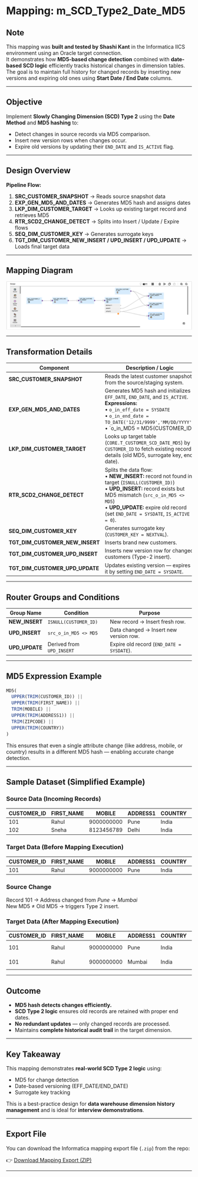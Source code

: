 # Mapping: m_SCD_Type2_Date_MD5

## Note
This mapping was **built and tested by Shashi Kant** in the Informatica IICS environment using an Oracle target connection.  
It demonstrates how **MD5-based change detection** combined with **date-based SCD logic** efficiently tracks historical changes in dimension tables.  
The goal is to maintain full history for changed records by inserting new versions and expiring old ones using **Start Date / End Date** columns.

---

## Objective
Implement **Slowly Changing Dimension (SCD) Type 2** using the **Date Method** and **MD5 hashing** to:

- Detect changes in source records via MD5 comparison.  
- Insert new version rows when changes occur.  
- Expire old versions by updating their `END_DATE` and `IS_ACTIVE` flag.

---

## Design Overview
**Pipeline Flow:**

1. **SRC_CUSTOMER_SNAPSHOT** → Reads source snapshot data  
2. **EXP_GEN_MD5_AND_DATES** → Generates MD5 hash and assigns dates  
3. **LKP_DIM_CUSTOMER_TARGET** → Looks up existing target record and retrieves MD5  
4. **RTR_SCD2_CHANGE_DETECT** → Splits into Insert / Update / Expire flows  
5. **SEQ_DIM_CUSTOMER_KEY** → Generates surrogate keys  
6. **TGT_DIM_CUSTOMER_NEW_INSERT / UPD_INSERT / UPD_UPDATE** → Loads final target data

---

## Mapping Diagram
![SCD Type 2 Date Method MD5 Mapping](https://github.com/s-h-a-s-h-i-k-a-n-t/iics-projects-portfolio/blob/main/CDI/mappings/m_SCD_Type2_Date_MD5.png)

---

## Transformation Details
| Component | Description / Logic |
|------------|--------------------|
| **SRC_CUSTOMER_SNAPSHOT** | Reads the latest customer snapshot from the source/staging system. |
| **EXP_GEN_MD5_AND_DATES** | Generates MD5 hash and initializes `EFF_DATE`, `END_DATE`, and `IS_ACTIVE`. <br> **Expressions:** <br>• `o_in_eff_date = SYSDATE` <br>• `o_in_end_date = TO_DATE('12/31/9999','MM/DD/YYYY')` <br>• `o_in_MD5 = MD5(CUSTOMER_ID || FIRST_NAME || MOBILE || ADDRESS1 || ZIPCODE || COUNTRY)` |
| **LKP_DIM_CUSTOMER_TARGET** | Looks up target table (`CORE.T_CUSTOMER_SCD_DATE_MD5`) by `CUSTOMER_ID` to fetch existing record details (old MD5, surrogate key, end date). |
| **RTR_SCD2_CHANGE_DETECT** | Splits the data flow: <br>• **NEW_INSERT:** record not found in target (`ISNULL(CUSTOMER_ID)`) <br>• **UPD_INSERT:** record exists but MD5 mismatch (`src_o_in_MD5 <> MD5`) <br>• **UPD_UPDATE:** expire old record (set `END_DATE = SYSDATE`, `IS_ACTIVE = 0`). |
| **SEQ_DIM_CUSTOMER_KEY** | Generates surrogate key (`CUSTOMER_KEY = NEXTVAL`). |
| **TGT_DIM_CUSTOMER_NEW_INSERT** | Inserts brand new customers. |
| **TGT_DIM_CUSTOMER_UPD_INSERT** | Inserts new version row for changed customers (Type-2 insert). |
| **TGT_DIM_CUSTOMER_UPD_UPDATE** | Updates existing version — expires it by setting `END_DATE = SYSDATE`. |

---

## Router Groups and Conditions
| Group Name | Condition | Purpose |
|-------------|------------|----------|
| **NEW_INSERT** | `ISNULL(CUSTOMER_ID)` | New record → Insert fresh row. |
| **UPD_INSERT** | `src_o_in_MD5 <> MD5` | Data changed → Insert new version row. |
| **UPD_UPDATE** | Derived from `UPD_INSERT` | Expire old record (`END_DATE = SYSDATE`). |

---

## MD5 Expression Example
```sql
MD5(
  UPPER(TRIM(CUSTOMER_ID)) ||
  UPPER(TRIM(FIRST_NAME)) ||
  TRIM(MOBILE) ||
  UPPER(TRIM(ADDRESS1)) ||
  TRIM(ZIPCODE) ||
  UPPER(TRIM(COUNTRY))
)
```
This ensures that even a single attribute change (like address, mobile, or country) results in a different MD5 hash — enabling accurate change detection.

---

## Sample Dataset (Simplified Example)

### Source Data (Incoming Records)
| CUSTOMER_ID | FIRST_NAME | MOBILE | ADDRESS1 | COUNTRY | ZIPCODE |
|--------------|-------------|----------|-----------|----------|----------|
| 101 | Rahul | 9000000000 | Pune | India | 411001 |
| 102 | Sneha | 8123456789 | Delhi | India | 110001 |

### Target Data (Before Mapping Execution)
| CUSTOMER_ID | FIRST_NAME | MOBILE | ADDRESS1 | COUNTRY | ZIPCODE | MD5 | END_DATE | IS_ACTIVE |
|--------------|-------------|----------|-----------|----------|----------|------|-----------|------------|
| 101 | Rahul | 9000000000 | Pune | India | 411001 | 5A1F98C7C4... | 12/31/9999 | 1 |

### Source Change
Record 101 → Address changed from *Pune* → *Mumbai*  
New MD5 ≠ Old MD5 → triggers Type 2 insert.

### Target Data (After Mapping Execution)
| CUSTOMER_ID | FIRST_NAME | MOBILE | ADDRESS1 | COUNTRY | ZIPCODE | MD5 | START_DATE | END_DATE | IS_ACTIVE |
|--------------|-------------|----------|-----------|----------|----------|------|-------------|-----------|------------|
| 101 | Rahul | 9000000000 | Pune | India | 411001 | 5A1F98C7C4... | 01-Jan-2024 | 15-Oct-2025 | 0 |
| 101 | Rahul | 9000000000 | Mumbai | India | 400001 | 9E7C24F1A3... | 15-Oct-2025 | 31-Dec-9999 | 1 |

---

## Outcome
- **MD5 hash detects changes efficiently.**  
- **SCD Type 2 logic** ensures old records are retained with proper end dates.  
- **No redundant updates** — only changed records are processed.  
- Maintains **complete historical audit trail** in the target dimension.

---

## Key Takeaway
This mapping demonstrates **real-world SCD Type 2 logic** using:

- MD5 for change detection  
- Date-based versioning (EFF_DATE/END_DATE)  
- Surrogate key tracking  

This is a best-practice design for **data warehouse dimension history management** and is ideal for **interview demonstrations**.

---

## Export File
You can download the Informatica mapping export file (`.zip`) from the repo:

👉 [Download Mapping Export (ZIP)](https://github.com/s-h-a-s-h-i-k-a-n-t/iics-projects-portfolio/raw/main/jobs_exports/m_SCD_Type2_Date_MD5-1760598422694.zip)


---

